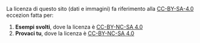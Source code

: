 La licenza di questo sito (dati e immagini) fa riferimento alla [CC-BY-SA-4.0](https://creativecommons.org/licenses/by-sa/4.0/) eccezion fatta per:

1. **Esempi svolti**, dove la licenza è [CC-BY-NC-SA 4.0](https://creativecommons.org/licenses/by-nc-sa/4.0/)
2. **Provaci tu**, dove la licenza è [CC-BY-NC-SA 4.0](https://creativecommons.org/licenses/by-nc-sa/4.0/)